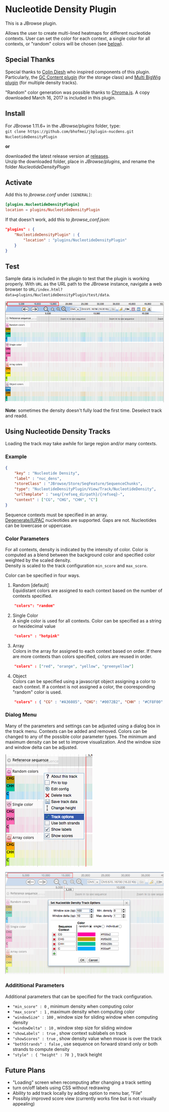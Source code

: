 # Nucleotide Density Plugin

This is a JBrowse plugin.
 
Allows the user to create multi-lined heatmaps for different nucleotide contexts. User can set the color for each context, a single color for all contexts, or "random" colors will be chosen (see [below](#color-parameters)).

## Special Thanks
Special thanks to [Colin Diesh](http://cmdcolin.github.io/) who inspired components of this plugin. Particularly, the [GC Content plugin](https://github.com/elsiklab/gccontent) (for the storage class) and [Multi BigWig plugin](https://github.com/elsiklab/multibigwig) (for multiple density tracks).

"Random" color generation was possible thanks to [Chroma.js](https://github.com/gka/chroma.js/). A copy downloaded March 16, 2017 is included in this plugin.

## Install

For JBrowse 1.11.6+ in the _JBrowse/plugins_ folder, type:  
`git clone https://github.com/bhofmei/jbplugin-nucdens.git NucleotideDensityPlugin`

**or**

downloaded the latest release version at [releases](https://github.com/bhofmei/jbplugin-nucdens/releases).  
Unzip the downloaded folder, place in _JBrowse/plugins_, and rename the folder _NucleotideDensityPlugin_

## Activate

Add this to _jbrowse.conf_ under `[GENERAL]`:
```toml
[plugins.NucleotideDensityPlugin]
location = plugins/NucleotideDensityPlugin
```

If that doesn't work, add this to _jbrowse_conf.json_:
```json
"plugins" : {
    "NucleotideDensityPlugin" : { 
        "location" : "plugins/NucleotideDensityPlugin"
    }
}
```

## Test
Sample data is included in the plugin to test that the plugin is working properly. With `URL` as the URL path to the JBrowse instance, navigate a web browser to `URL/index.html?data=plugins/NucleotideDensityPlugin/test/data`.

![Demo Image](img/demo_image.png)

**Note**: sometimes the density doesn't fully load the first time. Deselect track and readd.

## Using Nucleotide Density Tracks

Loading the track may take awhile for large region and/or many contexts.

### Example
```json
{  
    "key" : "Nucleotide Density",
    "label" : "nuc_dens",
    "storeClass" : "JBrowse/Store/SeqFeature/SequenceChunks",
    "type": "NucleotideDensityPlugin/View/Track/NucleotideDensity",
    "urlTemplate" : "seq/{refseq_dirpath}/{refseq}-",
    "context" : ["CG", "CHG", "CHH", "C"]
}
```
    
Sequence contexts must be specified in an array.   
[Degenerate/IUPAC](http://www.bioinformatics.org/sms/iupac.html) nucleotides are supported. Gaps are not. Nucleotides can be lowercase or uppercase.
    
### Color Parameters
For all contexts, density is indicated by the intensity of color. Color is computed as a blend between the background color and specified color weighted by the scaled density.  
Density is scaled to the track configuration `min_score` and `max_score`.
 
Color can be specified in four ways.
 
1. Random [default]    
Equidistant colors are assigned to each context based on the number of contexts specified. 
```json
    "colors": "random"
```

2. Single Color    
A single color is used for all contexts. Color can be specified as a string or hexidecimal value
```json
    "colors" : "hotpink"
```

3. Array    
Colors in the array for assigned to each context based on order. If there are more contexts than colors specified, colors are reused in order.
```json
    "colors" : ["red", "orange", "yellow", "greenyellow"]
```

4. Object    
Colors can be specified using a javascript object assigning a color to each context. If a context is not assigned a color, the cooresponding "random" color is used.
```json
    "colors" : { "CG" : "#A36085", "CHG": "#0072B2", "CHH" : "#CF8F00", "C" : "#00c29b" }
```

### Dialog Menu
Many of the parameters and settings can be adjusted using a dialog box in the track menu. Contexts can be added and removed. Colors can be changed to any of the possible color parameter types. The minimum and maximum density can be set to improve visualization. And the window size and window delta can be adjusted.

![Track menu](img/menu_image.png)

![Dialog](img/dialog_image.png)
  
### Addititional Parameters
Additional parameters that can be specified for the track configuration.
* `"min_score" : 0`  , minimum density when computing color
* `"max_score" : 1`  , maximum density when computing color
* `"windowSize" : 100`  , window size for sliding window when computing density
* `"windowDelta" : 10`  , window step size for sliding window
* `"showLabels" : true`  , show context sublabels on track
* `"showScores" : true`  , show density value when mouse is over the track
* `"bothStrands" : false`  , use sequence on forward strand only or both strands to compute density
* `"style" : { "height" : 70 }`  , track height


## Future Plans
- "Loading" screen when recomputing after changing a track setting
- turn on/off labels using CSS without redrawing
- Ability to add track locally by adding option to menu bar, "File"
- Possibly improved score view (currently works fine but is not visually appealing)